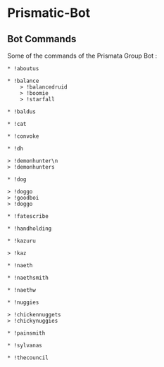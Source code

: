 # Prismatic-Bot
## Bot Commands
Some of the commands of the Prismata Group Bot :
```
* !aboutus
```
```
* !balance
    > !balancedruid
    > !boomie
    > !starfall
```

```
* !baldus
```
```
* !cat
```
```
* !convoke
```
```
* !dh
```
    > !demonhunter\n
    > !demonhunters
```
* !dog
```
    > !doggo
    > !goodboi
    > !doggo
```
* !fatescribe
```
```
* !handholding
```
```
* !kazuru
```
    > !kaz
```
* !naeth
```
```
* !naethsmith
```
```
* !naethw
```
```
* !nuggies
```
    > !chickennuggets
    > !chickynuggies
```
* !painsmith
```
```
* !sylvanas
```
```
* !thecouncil
```